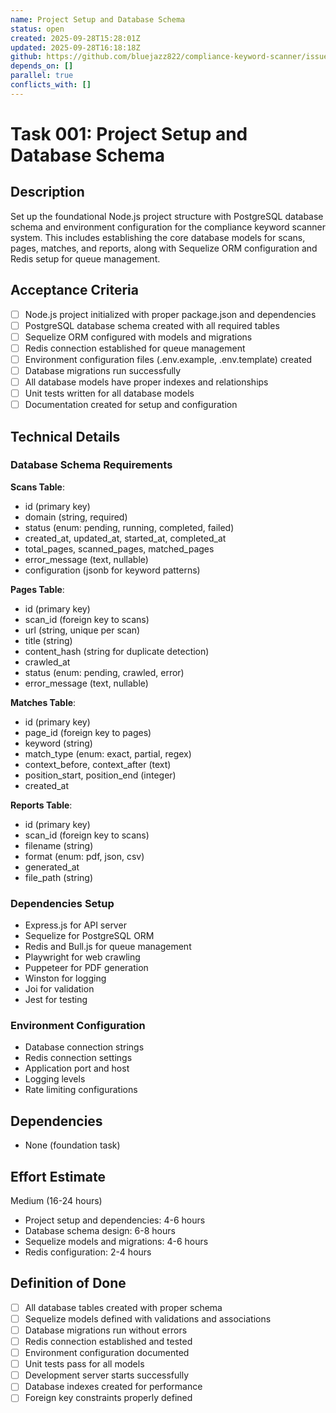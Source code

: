 ```yaml
---
name: Project Setup and Database Schema
status: open
created: 2025-09-28T15:28:01Z
updated: 2025-09-28T16:18:18Z
github: https://github.com/bluejazz822/compliance-keyword-scanner/issues/2
depends_on: []
parallel: true
conflicts_with: []
---
```


# Task 001: Project Setup and Database Schema

## Description

Set up the foundational Node.js project structure with PostgreSQL database schema and environment configuration for the compliance keyword scanner system. This includes establishing the core database models for scans, pages, matches, and reports, along with Sequelize ORM configuration and Redis setup for queue management.

## Acceptance Criteria

- [ ] Node.js project initialized with proper package.json and dependencies
- [ ] PostgreSQL database schema created with all required tables
- [ ] Sequelize ORM configured with models and migrations
- [ ] Redis connection established for queue management
- [ ] Environment configuration files (.env.example, .env.template) created
- [ ] Database migrations run successfully
- [ ] All database models have proper indexes and relationships
- [ ] Unit tests written for all database models
- [ ] Documentation created for setup and configuration

## Technical Details

### Database Schema Requirements

**Scans Table**:
- id (primary key)
- domain (string, required)
- status (enum: pending, running, completed, failed)
- created_at, updated_at, started_at, completed_at
- total_pages, scanned_pages, matched_pages
- error_message (text, nullable)
- configuration (jsonb for keyword patterns)

**Pages Table**:
- id (primary key)
- scan_id (foreign key to scans)
- url (string, unique per scan)
- title (string)
- content_hash (string for duplicate detection)
- crawled_at
- status (enum: pending, crawled, error)
- error_message (text, nullable)

**Matches Table**:
- id (primary key)
- page_id (foreign key to pages)
- keyword (string)
- match_type (enum: exact, partial, regex)
- context_before, context_after (text)
- position_start, position_end (integer)
- created_at

**Reports Table**:
- id (primary key)
- scan_id (foreign key to scans)
- filename (string)
- format (enum: pdf, json, csv)
- generated_at
- file_path (string)

### Dependencies Setup

- Express.js for API server
- Sequelize for PostgreSQL ORM
- Redis and Bull.js for queue management
- Playwright for web crawling
- Puppeteer for PDF generation
- Winston for logging
- Joi for validation
- Jest for testing

### Environment Configuration

- Database connection strings
- Redis connection settings
- Application port and host
- Logging levels
- Rate limiting configurations

## Dependencies

- None (foundation task)

## Effort Estimate

Medium (16-24 hours)

- Project setup and dependencies: 4-6 hours
- Database schema design: 6-8 hours
- Sequelize models and migrations: 4-6 hours
- Redis configuration: 2-4 hours

## Definition of Done

- [ ] All database tables created with proper schema
- [ ] Sequelize models defined with validations and associations
- [ ] Database migrations run without errors
- [ ] Redis connection established and tested
- [ ] Environment configuration documented
- [ ] Unit tests pass for all models
- [ ] Development server starts successfully
- [ ] Database indexes created for performance
- [ ] Foreign key constraints properly defined

